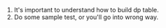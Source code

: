 1. It's important to understand how to build dp table.
2. Do some sample test, or you'll go into wrong way.